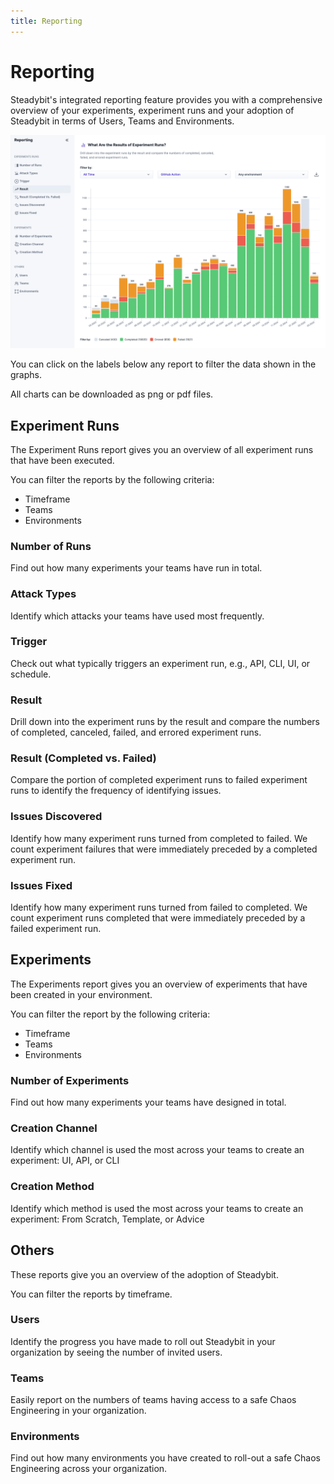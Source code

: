 ```yaml
---
title: Reporting
---
```


# Reporting

Steadybit's integrated reporting feature provides you with a comprehensive overview of your experiments, experiment runs and your adoption of Steadybit in terms of Users, Teams and Environments.

![Example of a report showing experiment run results](example-report.png)

You can click on the labels below any report to filter the data shown in the graphs.

All charts can be downloaded as png or pdf files.

## Experiment Runs

The Experiment Runs report gives you an overview of all experiment runs that have been executed.

You can filter the reports by the following criteria:
 - Timeframe
 - Teams
 - Environments

### Number of Runs

Find out how many experiments your teams have run in total.

### Attack Types

Identify which attacks your teams have used most frequently.

### Trigger

Check out what typically triggers an experiment run, e.g., API, CLI, UI, or schedule.

### Result

Drill down into the experiment runs by the result and compare the numbers of completed, canceled, failed, and errored experiment runs.

### Result (Completed vs. Failed)

Compare the portion of completed experiment runs to failed experiment runs to identify the frequency of identifying issues.

### Issues Discovered

Identify how many experiment runs turned from completed to failed. We count experiment failures that were immediately preceded by a completed experiment run.

### Issues Fixed

Identify how many experiment runs turned from failed to completed. We count experiment runs completed that were immediately preceded by a failed experiment run.

## Experiments

The Experiments report gives you an overview of experiments that have been created in your environment.

You can filter the report by the following criteria:
- Timeframe
- Teams
- Environments

### Number of Experiments

Find out how many experiments your teams have designed in total.

### Creation Channel

Identify which channel is used the most across your teams to create an experiment: UI, API, or CLI

### Creation Method

Identify which method is used the most across your teams to create an experiment: From Scratch, Template, or Advice

## Others

These reports give you an overview of the adoption of Steadybit.

You can filter the reports by timeframe.

### Users

Identify the progress you have made to roll out Steadybit in your organization by seeing the number of invited users.

### Teams

Easily report on the numbers of teams having access to a safe Chaos Engineering in your organization.

### Environments

Find out how many environments you have created to roll-out a safe Chaos Engineering across your organization.